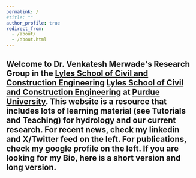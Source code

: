 ```yaml
---
permalink: /
#title: ""
author_profile: true
redirect_from: 
  - /about/
  - /about.html
---
```

Welcome to Dr. Venkatesh Merwade's Research Group in the [Lyles School of Civil and Construction Engineering]([https://github.com/academicpages/academicpages.github.io](https://www.purdue.edu/)) [Lyles School of Civil and Construction Engineering](https://engineering.purdue.edu/CCE) at [Purdue University](https://www.purdue.edu/). This website is a resource that includes lots of learning material (see Tutorials and Teaching) for hydrology and our current research. For recent news, check my linkedin and X/Twitter feed on the left. For publications, check my google profile on the left. If you are looking for my Bio, here is a short version and long version.
---
